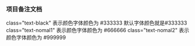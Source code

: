 ### 项目备注文档 ###

class="text-black"  表示颜色字体颜色为 #333333   默认字体颜色就是#333333
class="text-nomal1"  表示颜色字体颜色为 #666666
class="text-nomal2"  表示颜色字体颜色为 #999999
